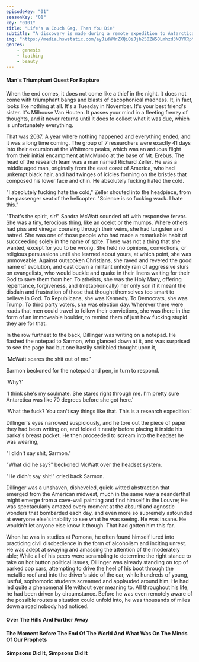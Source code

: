 ```yaml
---
episodeKey: "01"
seasonKey: "01"
key: "0101"
title: "Life's a Couch Gag, Then You Die"
subtitle: "A discovery is made during a remote expedition to Antarctica that begins to unravel the fabric of the human storyline."
img: "https://media.hswstatic.com/eyJidWNrZXQiOiJjb250ZW50Lmhzd3N0YXRpYy5jb20iLCJrZXkiOiJnaWZcL3NpbXBzb25zLW9yaWcuanBnIiwiZWRpdHMiOnsicmVzaXplIjp7IndpZHRoIjoiMTIwMCJ9fX0="
genres: 
    - genesis
    - loathing
    - beauty
---
```


#### Man's Triumphant Quest For Rapture

When the end comes, it does not come like a thief in the night. It does not come with triumphant bangs and blasts of cacophonical madness. It, in fact, looks like nothing at all. It's a Tuesday in November. It's your best friend's sister. It's Milhouse Van Houten. It passes your mind in a fleeting frenzy of thoughts, and it never returns until it does to collect what it was due, which is unfortunately everything.

That was 2037. A year where nothing happened and everything ended, and it was a long time coming. The group of 7 researchers were exactly 41 days into their excursion at the Whitmore peaks, which was an arduous flight from their initial encampment at McMurdo at the base of Mt. Erebus. The head of the research team was a man named Richard Zeller. He was a middle aged man, originally from the east coast of America, who had unkempt black hair, and had twinges of icicles forming on the bristles that composed his lower face and chin. He absolutely fucking hated the cold.

"I absolutely fucking hate the cold," Zeller shouted into the headpiece, from the passenger seat of the helicopter. "Science is so fucking wack. I hate this."

"That's the spirit, sir!" Sandra McWatt sounded off with responsive fervor. She was a tiny, ferocious thing, like an ocelot or the mumps. Where others had piss and vinegar coursing through their veins, she had tungsten and hatred. She was one of those people who had made a remarkable habit of succceeding solely in the name of spite. There was not a thing that she wanted, except for you to be wrong. She held no opinions, convictions, or religious persuasions until she learned about yours, at which point, she was unmoveable. Against outspoken Christians, she raved and revered the good name of evolution, and cast down a militant unholy rain of aggressive slurs on evangelists, who would buckle and quake in their linens waiting for their God to save them from her. To atheists, she was the Holy Mary, offering repentance, forgiveness, and (metaphorically) her only son if it meant the disdain and frustration of those that thought themselves too smart to believe in God. To Republicans, she was Kennedy. To Democrats, she was Trump. To third party voters, she was election day. Wherever there were roads that men could travel to follow their convictions, she was there in the form of an immoveable boulder, to remind them of just how fucking stupid they are for that.

In the row furthest to the back, Dillinger was writing on a notepad. He flashed the notepad to Sarmon, who glanced down at it, and was surprised to see the page had but one hastily scribbled thought upon it,

'McWatt scares the shit out of me.'

Sarmon beckoned for the notepad and pen, in turn to respond. 

'Why?'

'I think she's my soulmate. She stares right through me. I'm pretty sure Antarctica was like 70 degrees before she got here.'

'What the fuck? You can't say things like that. This is a research expedition.'

Dillinger's eyes narrowed suspiciously, and he tore out the piece of paper they had been writing on, and folded it neatly before placing it inside his parka's breast pocket. He then proceeded to scream into the headset he was wearing,

"I didn't say shit, Sarmon."

"What did he say?" beckoned McWatt over the headset system.

"He didn't say shit!" cried back Sarmon.

Dillinger was a unshaven, disheveled, quick-witted abstraction that emerged from the American midwest, much in the same way a neanderthal might emerge from a cave-wall painting and find himself in the Louvre; He was spectacularly amazed every moment at the absurd and agnostic wonders that bombarded each day, and even more so supremely astounded at everyone else's inability to see what he was seeing. He was insane. He wouldn't let anyone else know it though. That had gotten him this far.  

When he was in studies at Pomona, he often found himself lured into practicing civil disobedience in the form of alcoholism and inciting unrest. He was adept at swaying and amassing the attention of the moderately able; While all of his peers were scrambling to determine the right stance to take on hot button political issues, Dillinger was already standing on top of parked cop cars, attempting to drive the heel of his boot through the metallic roof and into the driver's side of the car, while hundreds of young, lustful, sophomoric students screamed and applauded around him. He had led quite a phenomenal life without ever meaning to. All throughout his life, he had been driven by circumstance. Before he was even remotely aware of the possible routes a situation could unfold into, he was thousands of miles down a road nobody had noticed. 



#### Over The Hills And Further Away

#### The Moment Before The End Of The World And What Was On The Minds Of Our Prophets

#### Simpsons Did It, Simpsons Did It
